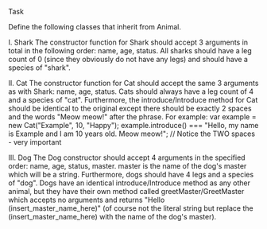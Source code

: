 
Task

Define the following classes that inherit from Animal.

I. Shark
The constructor function for Shark should accept 3 arguments
in total in the following order: name, age, status. All sharks
should have a leg count of 0 (since they obviously do not have
any legs) and should have a species of "shark".

II. Cat
The constructor function for Cat should accept the same 3 arguments
as with Shark: name, age, status. Cats should always have a leg count
of 4 and a species of "cat".
Furthermore, the introduce/Introduce method for Cat should be identical
to the original except there should be exactly 2 spaces and the words
"Meow meow!" after the phrase. For example:
var example = new Cat("Example", 10, "Happy");
example.introduce() === "Hello, my name is Example and I am 10 years old.
Meow meow!"; // Notice the TWO spaces - very important

III. Dog
The Dog constructor should accept 4 arguments in the specified order:
name, age, status, master. master is the name of the dog's master which
will be a string. Furthermore, dogs should have 4 legs and a species of "dog".
Dogs have an identical introduce/Introduce method as any other animal,
but they have their own method called greetMaster/GreetMaster which accepts
no arguments and returns "Hello (insert_master_name_here)" (of course not the
literal string but replace the (insert_master_name_here) with the name of the dog's master).
